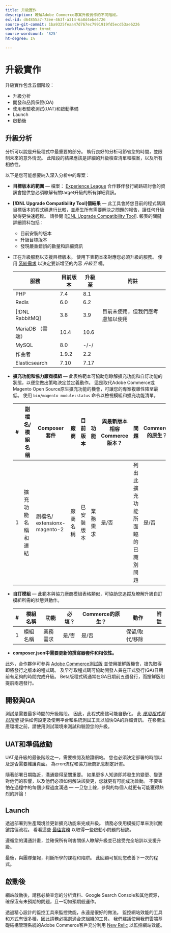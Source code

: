 ```yaml
---
title: 升級實作
description: 瞭解Adobe Commerce專案升級實作的不同階段。
exl-id: d64855a7-73ee-463f-a314-6a8d4ebe4726
source-git-commit: 1ba9325feaa47d767ec7991919fd5ecd53ae6226
workflow-type: tm+mt
source-wordcount: '825'
ht-degree: 1%

---
```


# 升級實作

升級實作包含五個階段：

- 升級分析
- 開發和品質保證(QA)
- 使用者驗收測試(UAT)和啟動準備
- Launch
- 啟動後

## 升級分析

分析可以說是升級程式中最重要的部分。 執行良好的分析可節省您的時間，並限制未來的意外情況。 此階段的結果應該是詳細的升級檢查清單和檔案，以及所有相依性。

以下是您可能想要納入深入分析中的專案：

- **目標版本的範圍** — 檔案： [Experience League](../../release/release-notes/overview.md) 合作夥伴發行網路研討會的資訊會提供您必須瞭解有關target升級的所有詳細資訊。

- **[!DNL Upgrade Compatibility Tool]個結果** — 此工具會將您目前的程式碼與目標版本的程式碼進行比較，並產生所有需要解決之問題的報告，讓任何升級變得更快速輕鬆。 請參閱 [[!DNL Upgrade Compatibility Tool]](../upgrade-compatibility-tool/overview.md). 報表的關鍵詳細資料包括：

   - 目前安裝的版本
   - 升級目標版本
   - 發現嚴重錯誤的數量和詳細資訊

- 正在升級服務以支援目標版本。 使用下表範本來對應您必須升級的服務。 使用 [系統需求](../../installation/system-requirements.md) 以決定要新增至的內容 _升級至_ 欄。


  | 服務 | 目前版本 | 升級至 | 附註 |
  |-----------------|-----------------|------------|----------------------------------------------------------|
  | PHP | 7.4 | 8.1 |                                                          |
  | Redis | 6.0 | 6.2 |                                                          |
  | [!DNL RabbitMQ] | 3.8 | 3.9 | 目前未使用，但我們應考慮加以使用 |
  | MariaDB （雲端） | 10.4 | 10.6 |                                                          |
  | MySQL | 8.0 | -/-/ |                                                          |
  | 作曲者 | 1.9.2 | 2.2 |                                                          |
  | Elasticsearch | 7.10 | 7.17 |                                                          |

- **擴充功能和協力廠商模組** — 此表格範本可協助您瞭解擴充功能和自訂功能的狀態，以便您做出策略決定並定義動作。 這是取代Adobe Commerce或Magento Open Source原生擴充功能的機會，可讓您的專案複雜性降至最低。 使用 `bin/magento module:status` 命令以檢視模組和擴充功能清單。

  | # | 副檔名/<br>模組名稱 | Composer套件 | 廠商 | 目前版本 | 功能 | 與最新版本相容<br>Commerce版本？ | 問題 | Commerce的原生？ | 動作 | 附註 |
  |---|-----------------------------|------------------------------------|-------------|-------------------|-----------------------|---------------------------------------------|--------------------------------------------------|---------------------|-------------------------|-------|
  | 1 | 擴充功能名稱和連結 | 副檔名/<br>extensionx-magento-2 | 廠商名稱 | 已安裝版本 | 業務需求 | 是/否 | 列出此擴充功能所面臨的已識別問題 | 是/否 | 保留/取代/<br>移除 |       |

- **自訂模組** — 此範本與協力廠商模組表格類似，可協助您追蹤及瞭解升級自訂模組所需的狀態與動作。

  | # | 模組名稱 | 功能 | 必填？ | Commerce的原生？ | 動作 | 附註 |
  |---|--------------|-----------------------|-----------|---------------------|---------------------|-------|
  | 1 | 模組名稱 | 業務需求 | 是/否 | 是/否 | 保留/取代/移除 |       |

- **composer.json中需要更新的撰寫器套件和相依性。**

此外，合作夥伴可參與 [Adobe Commerce測試版](../../release/beta.md) 並使用搶鮮版機會，搶先取得即將發行之版本的程式碼。 及早存取程式碼可協助開發人員在正式發行(GA)日期前有足夠的時間完成升級。 Beta版程式碼通常在GA日期前五週發行，而搶鮮版則提前兩週發行。

## 開發與QA

測試是需要最多時間的升級階段。 因此，此程式應儘可能自動化。 此 _[應用程式測試指南](https://developer.adobe.com/commerce/testing/guide/)_ 提供如何設定及使用平台和系統測試工具以加快QA的詳細資訊。 在移至生產環境之前，請使用測試環境來測試和驗證您的升級。

## UAT和準備啟動

UAT是升級的最後階段之一，需要檢閱及驗證網站。 您也必須決定部署的時間以及是否需要維護頁面。 為cron流程和協力廠商訊息制定計畫。

隨著部署日期臨近，溝通變得至關重要。 如果更多人知道即將發生的變更、變更對他們的影響，以及他們必須如何解決該變更，您就更有可能成功啟動。 不要害怕在過程中的每個步驟過度溝通 — 一旦您上線，參與的每個人就更有可能獲得熱烈的評論！

## Launch

透過部署到生產環境並更新擴充功能來完成升級。 請務必使用模擬訂單來測試關鍵路徑流程。 看看這些 [最佳實務](../prepare/best-practices.md) 以取得一些啟動小問題的秘訣。

遵循您的溝通計畫，並確保所有利害關係人瞭解升級並已接受完全培訓以支援升級。

最後，與團隊彙報，判斷所學的課程和陷阱。 此回顧可幫助您改善下一次的程式。

## 啟動後

網站啟動後，請務必檢查您的分析資料、Google Search Console和其他資源，確保沒有未預期的問題，且一切如預期般運作。

透過精心設計的監控工具來監控效能，永遠是很好的做法。 監控網站效能的工具和方式有很多種，因此請務必挑選適合您組織的工具。 我們建議使用我們雲端基礎結構管理系統的Adobe Commerce客戶充分利用 [New Relic](https://experienceleague.adobe.com/docs/commerce-cloud-service/user-guide/monitor/new-relic/new-relic-service.html) 以監控網站效能。
